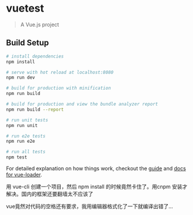 # vuetest

> A Vue.js project

## Build Setup

``` bash
# install dependencies
npm install

# serve with hot reload at localhost:8080
npm run dev

# build for production with minification
npm run build

# build for production and view the bundle analyzer report
npm run build --report

# run unit tests
npm run unit

# run e2e tests
npm run e2e

# run all tests
npm test
```

For detailed explanation on how things work, checkout the [guide](http://vuejs-templates.github.io/webpack/) and [docs for vue-loader](http://vuejs.github.io/vue-loader).




用 vue-cli 创建一个项目，然后 npm install 的时候竟然卡住了。用cnpm 安装才解决。国内的框架还要翻墙太不应该了

vue竟然对代码的空格还有要求，我用编辑器格式化了一下就编译出错了...